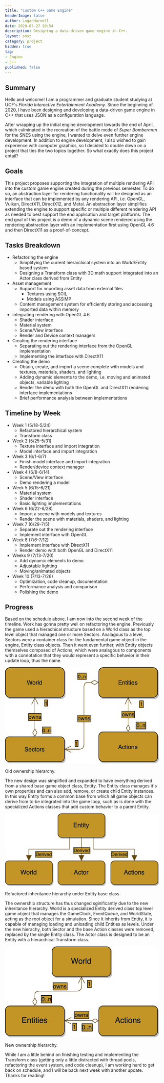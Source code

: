 ```yaml
---
title: "Custom C++ Game Engine"
headerImage: false
author: LoganHarvell
date: 2020-05-27 20:54
description: Designing a data-driven game engine in C++.
layout: post
category: project
hidden: true
tag:
- Engine
- C++
published: false
---
```


## Summary

Hello and welcome! I am a programmer and graduate student studying at UCF's *Florida Interactive Entertainment Academy*. Since the beginning of 2020, I have been designing and developing a data-driven game engine in C++ that uses JSON as a configuration language.

After wrapping up the initial engine development towards the end of April, which culminated in the recreation of the battle mode of *Super Bomberman* for the SNES using the engine, I wanted to delve even further engine development. In addition to engine development, I also wished to gain experience with computer graphics, so I decided to double down on a project that ties the two topics together. So what exactly does this project entail?

## Goals

This project proposes supporting the integration of multiple rendering API into the custom game engine created during the previous semester. To do so, an abstraction layer for rendering functionality will be designed as an interface that can be implemented by any rendering API, i.e. OpenGL, Vulkan, DirectX11, DirectX12, and Metal. An abstraction layer simplifies extending the engine to support specific or multiple different rendering API as needed to best support the end application and target platforms. The end goal of this project is a demo of a dynamic scene rendered using the rendering abstraction layer with an implementation first using OpenGL 4.6 and then DirectX11 as a proof-of-concept.

## Tasks Breakdown

- Refactoring the engine
  - Simplifying the current hierarchical system into an World/Entity based system
  - Designing a Transform class with 3D math support integrated into an Actor class derived from Entity
- Asset management
  - Support for importing asset data from external files
    - Textures using SOIL
    - Models using ASSIMP
  - Content management system for efficiently storing and accessing imported data within memory
- Integrating rendering with OpenGL 4.6
  - Shader interface
  - Material system
  - Scene/View interface
  - Render and Device context managers
- Creating the rendering interface
  - Separating out the rendering interface from the OpenGL implementation
  - Implementing the interface with DirectX11
- Creating the demo
  - Obtain, create, and import a scene complete with models and textures, materials, shaders, and lighting
  - Adding dynamic elements to the demo, i.e. moving and animated objects, variable lighting
  - Render the demo with both the OpenGL and DirectX11 rendering interface implementations
  - Brief performance analysis between implementations

## Timeline by Week

- Week 1 (5/18-5/24)
  - Refactored hierarchical system
  - Transform class
- Week 2 (5/25-5/31)
  - Texture interface and import integration
  - Model interface and import integration
- Week 3 (6/1-6/7)
  - Finish model interface and import integration
  - Render/device context manager
- Week 4 (6/8-6/14)
  - Scene/View interface
  - Demo rendering a model
- Week 5 (6/15-6/21)
  - Material system
  - Shader interface
  - Basic lighting implementations
- Week 6 (6/22-6/28)
  - Import a scene with models and textures
  - Render the scene with materials, shaders, and lighting
- Week 7 (6/29-7/5)
  - Separate out the rendering interface
  - Implement interface with OpenGL
- Week 8 (7/6-7/12)
  - Implement interface with DirectX11
  - Render demo with both OpenGL and DirectX11
- Weeks 9 (7/13-7/20)
  - Add dynamic elements to demo
  - Adjustable lighting
  - Moving/animated objects
- Week 10 (7/13-7/26)
  - Optimization, code cleanup, documentation
  - Performance analysis and comparison
  - Polishing the demo

## Progress

Based on the schedule above, I am now into the second week of the timeline. Work has gonna pretty well on refactoring the engine. Previously the game used a hierachical structure based on a World class as the top level object that managed one or more Sectors. Analagous to a level, Sectors were a container class for the fundamental game object in the engine, Entity class objects. Then it went even further, with Entity objects themselves composed of Actions, which were analagous to components with a connotation that they would represent a specific behavior in their update loop, thus the name.

![Old Ownership Hierarchy](/assets/images/OldEngineHierarchy.png)
<figcaption class="caption">Old ownership hierarchy.</figcaption>

The new design was simplified and expanded to have everything derived from a shared base game object class, Entity. The Entity class manages it's own properties and can also add, remove, or create child Entity instances. In this way Entity forms a common base from which all game objects can derive from to be integrated into the game loop, such as is done with the specialized Actions classes that add custom behavior to a parent Entity.

![New Inheritance Hierarchy](/assets/images/NewEngineInheritanceHierarchy.png)
<figcaption class="caption">Refactored inheritance hierarchy under Entity base class.</figcaption>

The ownership structure has thus changed sginificantly due to the new inheritance hierarchy. World is a specialized Entity derived class top level game object that manages the GameClock, EventQueue, and WorldState, acting as the root object for a simulation. Since it inherits from Entity, it is capable of managing loading and unloading child Entities as levels. Under the new hierachy, both Sector and the base Action classes were removed, replaced by the single Entity class. The Actor class is designed to be an Entity with a hierarchical Transform class.

![New Ownership Hierarchy](/assets/images/NewEngineOwnershipHierarchy.png)
<figcaption class="caption">New ownership hierarchy.</figcaption>

While I am a little behind on finishing testing and implementing the Transform class (getting only a little distracted with thread pools, refactoring the event system, and code cleanup), I am working hard to get back on schedule, and I will be back next week with another update. Thanks for reading!